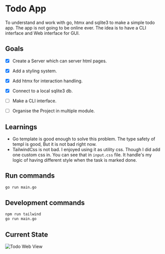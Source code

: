 # Todo App
To understand and work with go, htmx and sqlite3 to make a simple todo app. The app is not going to be online ever. The idea is to have a CLI interface and Web interface for GUI.

## Goals
- [x] Create a Server which can server html pages.
- [x] Add a styling system.
- [x] Add htmx for interaction handling.
- [x] Connect to a local sqlite3 db.
- [ ] Make a CLI interface.
- [ ] Organise the Project in multiple module.


## Learnings
- Go template is good enough to solve this problem. The type safety of templ is good, But it is not bad right now.
- TailwindCss is not bad. I enjoyed using it as utility css. Though I did add 
one custom css in. You can see that in `input.css` file. It handle's my logic of
having different style when the task is marked done.

## Run commands
```bash
go run main.go
```

## Development commands
```bash
npm run tailwind
go run main.go
```

## Current State
![Todo Web View](https://github.com/ronakmehtav/httpGo/assets/31774137/df791d09-e3da-4792-87c5-b1c72b273da9)



